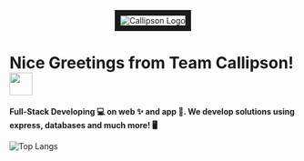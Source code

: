 <p align='center'>
  <img src="https://cdn.shopify.com/s/files/1/0655/5087/6900/files/My-project-1-_1_-_1.png" alt="Callipson Logo" border="10"  />


# Nice Greetings from Team Callipson! <img src="./Assets/wave.gif" height="40px">
<p><strong>Full-Stack Developing 💻 on web ✨ and app 📲. We develop solutions using express, databases and much more! 🖥️</strong></p>

![Top Langs](https://github-readme-stats.vercel.app/api/top-langs/?username=calipsow&layout=compact)
<br />
<br />

</p>

